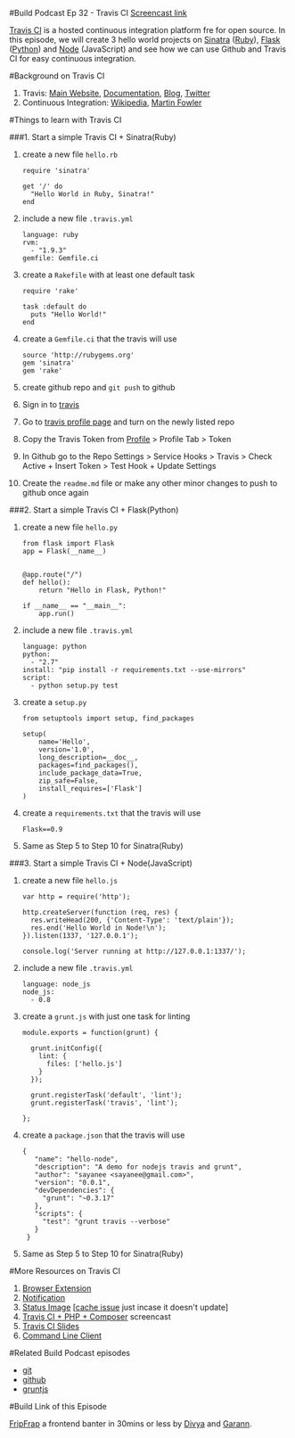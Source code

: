 #Build Podcast Ep 32 - Travis CI
[Screencast link](http://build-podcast.com/travisci/)

[Travis CI](https://travis-ci.org/) is a hosted continuous integration platform fre for open source. In this episode, we will create 3 hello world projects on [Sinatra](http://www.sinatrarb.com/) ([Ruby](http://www.ruby-lang.org/en/)), [Flask](http://flask.pocoo.org/) ([Python](http://www.python.org/)) and [Node](http://nodejs.org/) (JavaScript) and see how we can use Github and Travis CI for easy continuous integration.

#Background on Travis CI

1. Travis: [Main Website](https://travis-ci.org/), [Documentation](http://about.travis-ci.org/docs/), [Blog](http://about.travis-ci.org/blog/), [Twitter](http://twitter.com/travisci)
2. Continuous Integration: [Wikipedia](http://en.wikipedia.org/wiki/Continuous_integration), [Martin Fowler](http://martinfowler.com/articles/continuousIntegration.html)


#Things to learn with Travis CI

###1. Start a simple Travis CI + Sinatra(Ruby)

1. create a new file `hello.rb`

    ```
    require 'sinatra'

    get '/' do
      "Hello World in Ruby, Sinatra!"
    end
    ```
2. include a new file `.travis.yml`

    ```
    language: ruby
    rvm:
      - "1.9.3"
    gemfile: Gemfile.ci
    ```
3. create a `Rakefile` with at least one default task

    ```
    require 'rake'

    task :default do
      puts "Hello World!"
    end
    ```
4. create a `Gemfile.ci` that the travis will use

   ```
   source 'http://rubygems.org'
   gem 'sinatra'
   gem 'rake'
   ```
5. create github repo and `git push` to github
6. Sign in to [travis](https://travis-ci.org/)
7. Go to [travis profile page](https://travis-ci.org/profile) and turn on the newly listed repo
8. Copy the Travis Token from [Profile](https://travis-ci.org/profile) > Profile Tab > Token
8. In Github go to the Repo Settings > Service Hooks > Travis > Check Active + Insert Token > Test Hook + Update Settings
9. Create the `readme.md` file or make any other minor changes to push to github once again

###2. Start a simple Travis CI + Flask(Python)

1. create a new file `hello.py`

    ```
    from flask import Flask
    app = Flask(__name__)


    @app.route("/")
    def hello():
        return "Hello in Flask, Python!"

    if __name__ == "__main__":
        app.run()

    ```
1. include a new file `.travis.yml`

    ```
    language: python
    python:
      - "2.7"
    install: "pip install -r requirements.txt --use-mirrors"
    script:
      - python setup.py test
    ```
2. create a `setup.py`

    ```
    from setuptools import setup, find_packages

    setup(
        name='Hello',
        version='1.0',
        long_description=__doc__,
        packages=find_packages(),
        include_package_data=True,
        zip_safe=False,
        install_requires=['Flask']
    )
    ```
3. create a `requirements.txt` that the travis will use

   ```
   Flask==0.9
   ```
4. Same as Step 5 to Step 10 for Sinatra(Ruby)

###3. Start a simple Travis CI + Node(JavaScript)

1. create a new file `hello.js`

    ```
    var http = require('http');

    http.createServer(function (req, res) {
      res.writeHead(200, {'Content-Type': 'text/plain'});
      res.end('Hello World in Node!\n');
    }).listen(1337, '127.0.0.1');

    console.log('Server running at http://127.0.0.1:1337/');
    ```
1. include a new file `.travis.yml`

    ```
    language: node_js
    node_js:
      - 0.8

    ```
2. create a `grunt.js` with just one task for linting

    ```
    module.exports = function(grunt) {

      grunt.initConfig({
        lint: {
          files: ['hello.js']
        }
      });

      grunt.registerTask('default', 'lint');
      grunt.registerTask('travis', 'lint');

    };
    ```
3. create a `package.json` that the travis will use

   ```
   {
      "name": "hello-node",
      "description": "A demo for nodejs travis and grunt",
      "author": "sayanee <sayanee@gmail.com>",
      "version": "0.0.1",
      "devDependencies": {
        "grunt": "~0.3.17"
      },
      "scripts": {
        "test": "grunt travis --verbose"
      }
    }
   ```
4. Same as Step 5 to Step 10 for Sinatra(Ruby)


#More Resources on Travis CI


1. [Browser Extension](http://about.travis-ci.org/docs/user/browser-extensions/)
2. [Notification](http://about.travis-ci.org/docs/user/notifications/)
1. [Status Image](http://about.travis-ci.org/docs/user/status-images/) [[cache issue](https://github.com/travis-ci/travis-ci/issues/822) just incase it doesn't update]
2. [Travis CI + PHP + Composer](http://www.youtube.com/watch?v=PQsXHZ6PLY4) screencast
3. [Travis CI Slides](http://www.slideshare.net/zupo/travis-ci-fun-and-easy-ci-for-your-plone-packages)
4. [Command Line Client](http://about.travis-ci.org/blog/2013-01-14-new-client/)


#Related Build Podcast episodes

- [git](http://build-podcast.com/git/)
- [github](http://build-podcast.com/github/)
- [gruntjs](http://build-podcast.com/grunt/)


#Build Link of this Episode

[FripFrap](http://fripfrap.io/) a frontend banter in 30mins or less by [Divya](http://twitter.com/divya) and [Garann](https://twitter.com/garannm).
